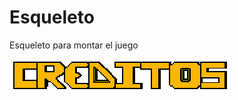 # Esqueleto
Esqueleto para montar el juego


![alt text](<https://github.com/Juegos-red-2020/Esqueleto/blob/main/JER/Assets/Creditos2.png>)

